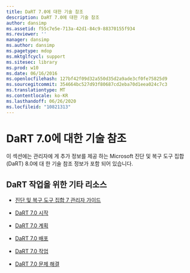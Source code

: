 ```yaml
---
title: DaRT 7.0에 대한 기술 참조
description: DaRT 7.0에 대한 기술 참조
author: dansimp
ms.assetid: f55c7e5e-713a-42d1-84c9-88370155f934
ms.reviewer: ''
manager: dansimp
ms.author: dansimp
ms.pagetype: mdop
ms.mktglfcycl: support
ms.sitesec: library
ms.prod: w10
ms.date: 06/16/2016
ms.openlocfilehash: 127bf42f09d32a550d35d2a9ade3cf0fe75825d9
ms.sourcegitcommit: 354664bc527d93f80687cd2eba70d1eea024c7c3
ms.translationtype: MT
ms.contentlocale: ko-KR
ms.lasthandoff: 06/26/2020
ms.locfileid: "10821313"
---
```

# DaRT 7.0에 대한 기술 참조


이 섹션에는 관리자에 게 추가 정보를 제공 하는 Microsoft 진단 및 복구 도구 집합 (DaRT) 8.0에 대 한 기술 참조 정보가 포함 되어 있습니다.

## DaRT 작업을 위한 기타 리소스


-   [진단 및 복구 도구 집합 7 관리자 가이드](index.md)

-   [DaRT 7.0 시작](getting-started-with-dart-70-new-ia.md)

-   [DaRT 7.0 계획](planning-for-dart-70-new-ia.md)

-   [DaRT 7.0 배포](deploying-dart-70-new-ia.md)

-   [DaRT 7.0 작업](operations-for-dart-70-new-ia.md)

-   [DaRT 7.0 문제 해결](troubleshooting-dart-70-new-ia.md)

 

 





